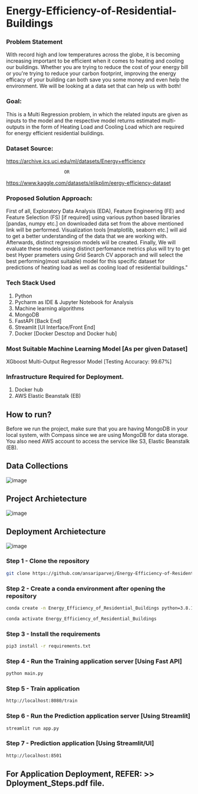 # Energy-Efficiency-of-Residential-Buildings

### Problem Statement

With record high and low temperatures across the globe, it is becoming increasing important to be efficient when it comes to heating and cooling our buildings. Whether you are trying to reduce the cost of your energy bill or you're trying to reduce your carbon footprint, improving the energy efficacy of your building can both save you some money and even help the environment. We will be looking at a data set that can help us with both!

### Goal:

This is a Multi Regression problem, in which the related inputs are given as inputs to the model and the respective model returns estimated multi-outputs in the form of Heating Load and Cooling Load which are required for energy efficient residential buildings.

### Dataset Source:

https://archive.ics.uci.edu/ml/datasets/Energy+efficiency

                          OR

https://www.kaggle.com/datasets/elikplim/eergy-efficiency-dataset


### Proposed Solution Approach:

First of all, Exploratory Data Analysis (EDA), Feature Engineering (FE) and Feature Selection (FS) [if required] using various python based libraries [pandas, numpy etc.] on downloaded data set from the above mentioned link will be performed. Visualization tools [matplotlib, seaborn etc.] will aid to get a better understanding of the data that we are working with. Afterwards, distinct regression models wiil be created. Finally, We will evaluate these models using distinct perfomance metrics plus will try to get best Hyper prameters using Grid Search CV apporach and will select the best performing(most suitable) model for this specific dataset for predictions of heating load as well as cooling load of residential buildings."

### Tech Stack Used

1. Python 
2. Pycharm as IDE & Jupyter Notebook for Analysis
3. Machine learning algorithms 
4. MongoDB
5. FastAPI [Back End]
6. Streamlit [UI Interface/Front End]
7. Docker [Docker Desctop and Docker hub]

### Most Suitable Machine Learning Model [As per given Dataset] 

XGboost Multi-Output Regressor Model [Testing Accuracy: 99.67%]

### Infrastructure Required for Deployment.

1. Docker hub
2. AWS Elastic Beanstalk (EB)

## How to run?

Before we run the project, make sure that you are having MongoDB in your local system, with Compass since we are using MongoDB for data storage. You also need AWS account to access the service like S3, Elastic Beanstalk (EB).

## Data Collections
![image](https://user-images.githubusercontent.com/57321948/193536736-5ccff349-d1fb-486e-b920-02ad7974d089.png)


## Project Archietecture
![image](https://user-images.githubusercontent.com/57321948/193536768-ae704adc-32d9-4c6c-b234-79c152f756c5.png)


## Deployment Archietecture
![image](https://user-images.githubusercontent.com/57321948/193536973-4530fe7d-5509-4609-bfd2-cd702fc82423.png)


### Step 1 - Clone the repository
```bash
git clone https://github.com/ansariparvej/Energy-Efficiency-of-Residential-Buildings.git
```

### Step 2 - Create a conda environment after opening the repository

```bash
conda create -n Energy_Efficiency_of_Residential_Buildings python=3.8.16 -y
```

```bash
conda activate Energy_Efficiency_of_Residential_Buildings
```

### Step 3 - Install the requirements
```bash
pip3 install -r requirements.txt
```

### Step 4 - Run the Training application server [Using Fast API]
```bash
python main.py
```

### Step 5 - Train application 
```bash
http://localhost:8080/train

```

### Step 6 - Run the Prediction application server [Using Streamlit]
```bash
streamlit run app.py
```

### Step 7 - Prediction application [Using Streamlit/UI]
```bash
http://localhost:8501

```

## For Application Deployment, REFER: >> Dployment_Steps.pdf file.


